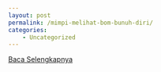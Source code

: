 ```yaml
---
layout: post
permalink: /mimpi-melihat-bom-bunuh-diri/
categories:
    - Uncategorized
---
```


[Baca Selengkapnya](/09)